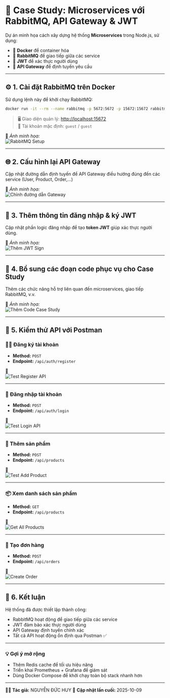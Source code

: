 # 🐇 Case Study: Microservices với RabbitMQ, API Gateway & JWT

Dự án minh họa cách xây dựng hệ thống **Microservices** trong Node.js, sử dụng:
- 🐳 **Docker** để container hóa  
- 🐇 **RabbitMQ** để giao tiếp giữa các service  
- 🔐 **JWT** để xác thực người dùng  
- 🚪 **API Gateway** để định tuyến yêu cầu  

---

## ⚙️ 1. Cài đặt RabbitMQ trên Docker

Sử dụng lệnh này để khởi chạy RabbitMQ:

```bash
docker run -it --rm --name rabbitmq -p 5672:5672 -p 15672:15672 rabbitmq:4-management
```

> 🖥️ Giao diện quản lý: [http://localhost:15672](http://localhost:15672)  
> 👤 Tài khoản mặc định: `guest` / `guest`

📸 *Ảnh minh họa:*  
![RabbitMQ Setup](public/1.png)

---

## 🌐 2. Cấu hình lại API Gateway

Cập nhật đường dẫn định tuyến để API Gateway điều hướng đúng đến các service (User, Product, Order,...)

📸 *Ảnh minh họa:*  
![Chỉnh đường dẫn Gateway](public/2_chinh_duong_dan.png)

---

## 🔑 3. Thêm thông tin đăng nhập & ký JWT

Cập nhật phần logic đăng nhập để tạo **token JWT** giúp xác thực người dùng.

📸 *Ảnh minh họa:*  
![Thêm JWT Sign](public/3.png)

---

## 🧩 4. Bổ sung các đoạn code phục vụ cho Case Study

Thêm các chức năng hỗ trợ liên quan đến microservices, giao tiếp RabbitMQ, v.v.

📸 *Ảnh minh họa:*  
![Thêm Code Case Study](public/4_them_cac_code_phuc_vu_cho_case_study.png)

---

## 🧪 5. Kiểm thử API với Postman

### 🧍‍♂️ Đăng ký tài khoản
- **Method:** `POST`
- **Endpoint:** `/api/auth/register`

📸  
![Test Register API](public/5_register_post_man.png)

---

### 🔐 Đăng nhập tài khoản
- **Method:** `POST`
- **Endpoint:** `/api/auth/login`

📸  
![Test Login API](public/6_login_post_man.png)

---

### 🛒 Thêm sản phẩm
- **Method:** `POST`
- **Endpoint:** `/api/products`

📸  
![Test Add Product](public/7_add_product.png)

---

### 📦 Xem danh sách sản phẩm
- **Method:** `GET`
- **Endpoint:** `/api/products`

📸  
![Get All Products](public/8_get_more_product.png)

---

### 🧾 Tạo đơn hàng
- **Method:** `POST`
- **Endpoint:** `/api/orders`

📸  
![Create Order](public/9_create_order.png)

---

## 🚀 6. Kết luận

Hệ thống đã được thiết lập thành công:
- RabbitMQ hoạt động để giao tiếp giữa các service  
- JWT đảm bảo xác thực người dùng  
- API Gateway định tuyến chính xác  
- Tất cả API hoạt động ổn định qua Postman ✅

---

### 💡 Gợi ý mở rộng
- Thêm Redis cache để tối ưu hiệu năng  
- Triển khai Prometheus + Grafana để giám sát  
- Dùng Docker Compose để khởi chạy toàn bộ stack nhanh hơn  

---

🧑‍💻 **Tác giả:** NGUYỄN ĐỨC HUY 
📅 **Cập nhật lần cuối:** 2025-10-09
